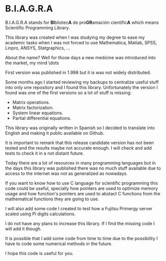 # B.I.A.G.R.A

B.I.A.G.R.A stands for **BI**bliotec**A** de pro**GR**amación científic**A** which means Scientific Programming Library.

This library was created when I was studying my degree to ease my academic tasks when I was not forced to use Mathematica, Matlab, SPSS, Linpro, ANSYS, Statgraphics, ...

About the name? Well for those days a new medicine was introduced into the market, my mind \dots

First version was published in 1.998 but it is was not widely distributed.

Some months ago I started reviewing my backups to centralize useful stuff into only one repository and I found this library. Unfortunately the version I found was one of the first versions so a lot of stuff is missing:

* Matrix operations.
* Matrix factorization.
* System linear equations.
* Partial differential equations.

This library was originally written in Spanish so I decided to translate into English and making it public available on Github.

It is important to remark that this release candidate version has not been tested and the results maybe not accurate enough. I will check and add tests to check it in a not distant future.

Today there are a lot of resources in many programming languages but in the days this library was published there was no much stuff available due to access to the internet was not as generalized as nowadays.

If you want to know how to use C language for scientific programming this code could be useful, specially how pointers are used to optimize memory usage and how function's pointers are used to abstact C functions from the mathematical functions they are going to use.

I will also add some code I created to test how a Fujitsu Primergy server scaled using Pi digits calculations.

I do not have any plans to increase this library. If I find the missing code I will add it though.

It is possible that I add some code from time to time due to the possibility I have to code some numerical methods in the future.

I hope this code is useful for you.
